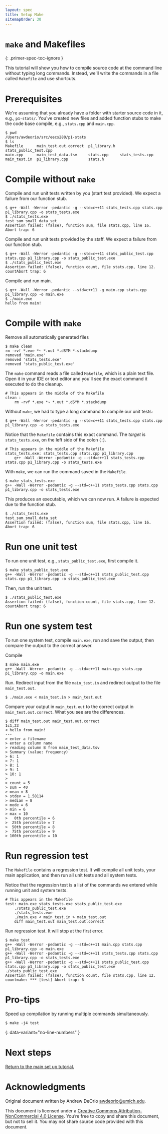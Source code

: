 ```yaml
---
layout: spec
title: Setup Make
sitemapOrder: 30
---
```


`make` and Makefiles
====================
{: .primer-spec-toc-ignore }

This tutorial will show you how to compile source code at the command line without typing long commands.  Instead, we'll write the commands in a file called `Makefile` and use shortcuts.


# Prerequisites
We're assuming that you already have a folder with starter source code in it, e.g., `p1-stats/`.  You've created new files and added function stubs to make the code base compile, e.g., `stats.cpp` and `main.cpp`.
```console
$ pwd
/Users/awdeorio/src/eecs280/p1-stats
$ ls
Makefile      main_test.out.correct  p1_library.h  stats_public_test.cpp
main.cpp      main_test_data.tsv     stats.cpp     stats_tests.cpp
main_test.in  p1_library.cpp         stats.h
```


# Compile without `make`
Compile and run unit tests written by you (start test provided).  We expect a failure from our function stub.
```console
$ g++ -Wall -Werror -pedantic -g --std=c++11 stats_tests.cpp stats.cpp p1_library.cpp -o stats_tests.exe
$ ./stats_tests.exe
test_sum_small_data_set
Assertion failed: (false), function sum, file stats.cpp, line 16.
Abort trap: 6
```

Compile and run unit tests provided by the staff.  We expect a failure from our function stub.
```console
$ g++ -Wall -Werror -pedantic -g --std=c++11 stats_public_test.cpp stats.cpp p1_library.cpp -o stats_public_test.exe
$ ./stats_public_test.exe
Assertion failed: (false), function count, file stats.cpp, line 12.
countAbort trap: 6
```

Compile and run main.
```console
$ g++ -Wall -Werror -pedantic --std=c++11 -g main.cpp stats.cpp p1_library.cpp -o main.exe
$ ./main.exe
hello from main!
```


# Compile with `make`
Remove all automatically generated files
```console
$ make clean
rm -rvf *.exe *~ *.out *.dSYM *.stackdump
removed 'main.exe'
removed 'stats_tests.exe'
removed 'stats_public_test.exe'
```

The `make` command reads a file called `Makefile`, which is a plain text file.  Open it in your IDE or text editor and you'll see the exact command it executed to do the cleanup.
```make
# This appears in the middle of the Makefile
clean :
	rm -rvf *.exe *~ *.out *.dSYM *.stackdump
```

Without `make`, we had to type a long command to compile our unit tests:
```console
$ g++ -Wall -Werror -pedantic -g --std=c++11 stats_tests.cpp stats.cpp p1_library.cpp -o stats_tests.exe
```

Notice that the `Makefile` contains this exact command.  The *target* is `stats_tests.exe`, on the left side of the colon (`:`).
```make
# This appears in the middle of the Makefile
stats_tests.exe: stats_tests.cpp stats.cpp p1_library.cpp
	g++ -Wall -Werror -pedantic -g --std=c++11 stats_tests.cpp stats.cpp p1_library.cpp -o stats_tests.exe
```

With `make`, we can run the command saved in the `Makefile`.
```console
$ make stats_tests.exe
g++ -Wall -Werror -pedantic -g --std=c++11 stats_tests.cpp stats.cpp p1_library.cpp -o stats_tests.exe
```

This produces an executable, which we can now run.  A failure is expected due to the function stub.
```console
$ ./stats_tests.exe
test_sum_small_data_set
Assertion failed: (false), function sum, file stats.cpp, line 16.
Abort trap: 6
```


# Run one unit test 
To run one unit test, e.g., `stats_public_test.exe`, first compile it.
```console
$ make stats_public_test.exe
g++ -Wall -Werror -pedantic -g --std=c++11 stats_public_test.cpp stats.cpp p1_library.cpp -o stats_public_test.exe
```

Then, run the unit test.
```console
$ ./stats_public_test.exe
Assertion failed: (false), function count, file stats.cpp, line 12.
countAbort trap: 6
```


# Run one system test
To run one system test, compile `main.exe`, run and save the output, then compare the output to the correct answer.

Compile
```console
$ make main.exe
g++ -Wall -Werror -pedantic -g --std=c++11 main.cpp stats.cpp p1_library.cpp -o main.exe
```

Run.  Redirect input from the file `main_test.in` and redirect output to the file `main_test.out`.
```console
$ ./main.exe < main_test.in > main_test.out
```

Compare your output in `main_test.out` to the correct output in `main_test.out.correct`.  What you see are the differences.
```console
$ diff main_test.out main_test.out.correct
1c1,23
< hello from main!
---
> enter a filename
> enter a column name
> reading column B from main_test_data.tsv
> Summary (value: frequency)
> 6: 1
> 7: 1
> 8: 1
> 9: 1
> 10: 1
> 
> count = 5
> sum = 40
> mean = 8
> stdev = 1.58114
> median = 8
> mode = 6
> min = 6
> max = 10
>   0th percentile = 6
>  25th percentile = 7
>  50th percentile = 8
>  75th percentile = 9
> 100th percentile = 10
```


# Run regression test
The `Makefile` contains a regression test.  It will compile all unit tests, your main application, and then run all unit tests and all system tests.

Notice that the regression test is a list of the commands we entered while running unit and system tests.
```make
# This appears in the Makefile
test: main.exe stats_tests.exe stats_public_test.exe
	./stats_public_test.exe
	./stats_tests.exe
	./main.exe < main_test.in > main_test.out
	diff main_test.out main_test.out.correct
```

Run regression test.  It will stop at the first error.
```console
$ make test
g++ -Wall -Werror -pedantic -g --std=c++11 main.cpp stats.cpp p1_library.cpp -o main.exe
g++ -Wall -Werror -pedantic -g --std=c++11 stats_tests.cpp stats.cpp p1_library.cpp -o stats_tests.exe
g++ -Wall -Werror -pedantic -g --std=c++11 stats_public_test.cpp stats.cpp p1_library.cpp -o stats_public_test.exe
./stats_public_test.exe
Assertion failed: (false), function count, file stats.cpp, line 12.
countmake: *** [test] Abort trap: 6
```


# Pro-tips
Speed up compilation by running multiple commands simultaneously.
```console
$ make -j4 test
```
{: data-variant="no-line-numbers" }


# Next steps
[Return to the main set up tutorial.](setup.html#makefiles)


# Acknowledgments
Original document written by Andrew DeOrio awdeorio@umich.edu.

This document is licensed under a [Creative Commons Attribution-NonCommercial 4.0 License](https://creativecommons.org/licenses/by-nc/4.0/). You’re free to copy and share this document, but not to sell it. You may not share source code provided with this document.
